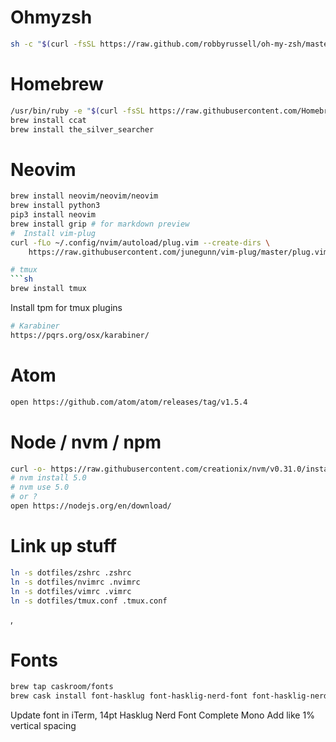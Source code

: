 # Ohmyzsh
```sh
sh -c "$(curl -fsSL https://raw.github.com/robbyrussell/oh-my-zsh/master/tools/install.sh)"
```

# Homebrew
```sh
/usr/bin/ruby -e "$(curl -fsSL https://raw.githubusercontent.com/Homebrew/install/master/install)"
brew install ccat
brew install the_silver_searcher
```

# Neovim
```sh
brew install neovim/neovim/neovim
brew install python3
pip3 install neovim
brew install grip # for markdown preview
#  Install vim-plug
curl -fLo ~/.config/nvim/autoload/plug.vim --create-dirs \
    https://raw.githubusercontent.com/junegunn/vim-plug/master/plug.vim

# tmux
```sh
brew install tmux
```
Install tpm for tmux plugins

```sh
# Karabiner
https://pqrs.org/osx/karabiner/
```

# Atom
```sh
open https://github.com/atom/atom/releases/tag/v1.5.4
```

# Node / nvm / npm
```sh
curl -o- https://raw.githubusercontent.com/creationix/nvm/v0.31.0/install.sh | bash
# nvm install 5.0
# nvm use 5.0
# or ?
open https://nodejs.org/en/download/
```

# Link up stuff
```sh
ln -s dotfiles/zshrc .zshrc
ln -s dotfiles/nvimrc .nvimrc
ln -s dotfiles/vimrc .vimrc
ln -s dotfiles/tmux.conf .tmux.conf
```
,
# Fonts
```sh
brew tap caskroom/fonts
brew cask install font-hasklug font-hasklig-nerd-font font-hasklig-nerd-font-mono
```
Update font in iTerm, 14pt Hasklug Nerd Font Complete Mono
Add like 1% vertical spacing
